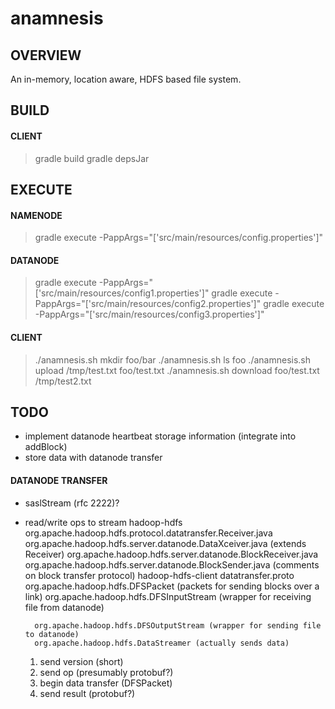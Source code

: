 # anamnesis
## OVERVIEW
An in-memory, location aware, HDFS based file system.

## BUILD
#### CLIENT
> gradle build
> gradle depsJar

## EXECUTE
#### NAMENODE
> gradle execute -PappArgs="['src/main/resources/config.properties']"
#### DATANODE
> gradle execute -PappArgs="['src/main/resources/config1.properties']"
> gradle execute -PappArgs="['src/main/resources/config2.properties']"
> gradle execute -PappArgs="['src/main/resources/config3.properties']"
#### CLIENT
> ./anamnesis.sh mkdir foo/bar
> ./anamnesis.sh ls foo
> ./anamnesis.sh upload /tmp/test.txt foo/test.txt
> ./anamnesis.sh download foo/test.txt /tmp/test2.txt

## TODO
- implement datanode heartbeat storage information (integrate into addBlock)
- store data with datanode transfer
#### DATANODE TRANSFER
- saslStream (rfc 2222)?
- read/write ops to stream
    hadoop-hdfs
        org.apache.hadoop.hdfs.protocol.datatransfer.Receiver.java
        org.apache.hadoop.hdfs.server.datanode.DataXceiver.java (extends Receiver)
        org.apache.hadoop.hdfs.server.datanode.BlockReceiver.java
        org.apache.hadoop.hdfs.server.datanode.BlockSender.java (comments on block transfer protocol)
    hadoop-hdfs-client
        datatransfer.proto
        org.apache.hadoop.hdfs.DFSPacket (packets for sending blocks over a link)
        org.apache.hadoop.hdfs.DFSInputStream (wrapper for receiving file from datanode)
        
        org.apache.hadoop.hdfs.DFSOutputStream (wrapper for sending file to datanode)
        org.apache.hadoop.hdfs.DataStreamer (actually sends data)

    1. send version (short)
    2. send op (presumably protobuf?)
    3. begin data transfer (DFSPacket)
    4. send result (protobuf?)

